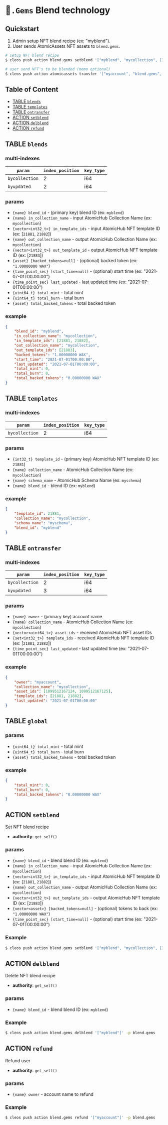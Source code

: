 # 💎`.Gems` Blend technology

## Quickstart

1. Admin setup NFT blend recipe (ex: "myblend").
1. User sends AtomicAssets NFT assets to `blend.gems`.

```bash
# setup NFT blend recipe
$ cleos push action blend.gems setblend '["myblend", "mycollection", [123, 456], "mycollection", [789], "1.00000000 WAX", "2021-07-02T00:00:00"]' -p blend.gems

# user send NFT's to be blended (memo optional)
$ cleos push action atomicassets transfer '["myaccount", "blend.gems", [1099512167123, 1099512167124], "blend"]' -p myaccount
```

## Table of Content

- [TABLE `blends`](#table-blends)
- [TABLE `templates`](#table-templates)
- [TABLE `ontransfer`](#table-ontransfer)
- [ACTION `setblend`](#action-setblend)
- [ACTION `delblend`](#action-delblend)
- [ACTION `refund`](#action-refund)

## TABLE `blends`

### multi-indexes

| `param`        | `index_position` | `key_type` |
|--------------- |------------------|------------|
| `bycollection` | 2                | i64        |
| `byupdated`    | 2                | i64        |

### params

- `{name} blend_id` - (primary key) blend ID (ex: `myblend`)
- `{name} in_collection_name` - input AtomicHub Collection Name (ex: `mycollection`)
- `{vector<int32_t>} in_template_ids` - input AtomicHub NFT template ID (ex: [`21881`, `21882`])
- `{name} out_collection_name` - output AtomicHub Collection Name (ex: `mycollection`)
- `{vector<int32_t>} out_template_id` - output AtomicHub NFT template ID (ex: [`21883`])
- `{asset} [backed_tokens=null]` - (optional) backed token (ex: `"1.00000000 WAX"`)
- `{time_point_sec} [start_time=null]` - (optional) start time (ex: "2021-07-01T00:00:00")
- `{time_point_sec} last_updated` - last updated time (ex: "2021-07-01T00:00:00")
- `{uint64_t} total_mint` - total mint
- `{uint64_t} total_burn` - total burn
- `{asset} total_backed_tokens` - total backed token

### example

```json
{
    "blend_id": "myblend",
    "in_collection_name": "mycollection",
    "in_template_ids": [21881, 21882],
    "out_collection_name": "mycollection",
    "out_template_ids": [21883],
    "backed_tokens": "1.00000000 WAX",
    "start_time": "2021-07-01T00:00:00",
    "last_updated": "2021-07-01T00:00:00",
    "total_mint": 0,
    "total_burn": 0,
    "total_backed_tokens": "0.00000000 WAX"
}
```

## TABLE `templates`

### multi-indexes

| `param`        | `index_position` | `key_type` |
|--------------- |------------------|------------|
| `bycollection` | 2                | i64        |

### params

- `{int32_t} template_id` - (primary key) AtomicHub NFT template ID (ex: `21881`)
- `{name} collection_name` - AtomicHub Collection Name (ex: `mycollection`)
- `{name} schema_name` - AtomicHub Schema Name (ex: `myschema`)
- `{name} blend_id` - blend ID (ex: `myblend`)

### example

```json
{
    "template_id": 21881,
    "collection_name": "mycollection",
    "schema_name": "myschema",
    "blend_id": "myblend"
}
```

## TABLE `ontransfer`

### multi-indexes

| `param`        | `index_position` | `key_type` |
|--------------- |------------------|------------|
| `bycollection` | 2                | i64        |
| `byupdated`    | 3                | i64        |

### params

- `{name} owner` - (primary key) account name
- `{name} collection_name` - AtomicHub Collection Name (ex: `mycollection`)
- `{vector<uint64_t>} asset_ids` - received AtomicHub NFT asset IDs
- `{set<int32_t>} template_ids` - received AtomicHub NFT template ID (ex: [`21881`, `21882`])
- `{time_point_sec} last_updated` - last updated time (ex: "2021-07-01T00:00:00")

### example

```json
{
    "owner": "myaccount",
    "collection_name": "mycollection",
    "asset_ids": [1099512167124, 1099512167125],
    "template_ids": [21881, 21882],
    "last_updated": "2021-07-01T00:00:00"
}
```

## TABLE `global`

### params

- `{uint64_t} total_mint` - total mint
- `{uint64_t} total_burn` - total burn
- `{asset} total_backed_tokens` - total backed token

### example

```json
{
    "total_mint": 0,
    "total_burn": 0,
    "total_backed_tokens": "0.00000000 WAX"
}
```

## ACTION `setblend`

Set NFT blend recipe

- **authority**: `get_self()`

### params

- `{name} blend_id` - blend blend ID (ex: `myblend`)
- `{name} in_collection_name` - input AtomicHub Collection Name (ex: `mycollection`)
- `{vector<int32_t>} in_template_ids` - input AtomicHub NFT template ID (ex: [`21881`, `21882`])
- `{name} out_collection_name` - output AtomicHub Collection Name (ex: `mycollection`)
- `{vector<int32_t>} out_template_ids` - output AtomicHub NFT template ID (ex: [`21883`])
- `{vector<asset>} [backed_tokens=null]` - (optional) tokens to back (ex: `"1.00000000 WAX"`)
- `{time_point_sec} [start_time=null]` - (optional) start time (ex: "2021-07-01T00:00:00")

### Example

```bash
$ cleos push action blend.gems setblend '["myblend", "mycollection", [123, 456], "mycollection", [789], "1.00000000 WAX", "2021-07-02T00:00:00"]' -p blend.gems
```

## ACTION `delblend`

Delete NFT blend recipe

- **authority**: `get_self()`

### params

- `{name} blend_id` - blend blend ID (ex: `myblend`)

### Example

```bash
$ cleos push action blend.gems delblend '["myblend"]' -p blend.gems
```

## ACTION `refund`

Refund user

- **authority**: `get_self()`

### params

- `{name} owner` - account name to refund

### Example

```bash
$ cleos push action blend.gems refund '["myaccount"]' -p blend.gems
```